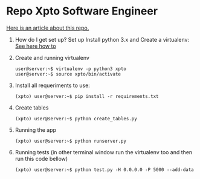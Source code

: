 # Repo Xpto Software Engineer

[Here is an article about this repo.](https://medium.com/@dedecu/build-a-flask-api-as-assignment-for-the-software-engineer-position-80ddbb6465a1)

1. How do I get set up? Set up Install python 3.x and Create a virtualenv:
    [See here how to](http://python-guide-pt-br.readthedocs.io/en/latest/dev/virtualenvs/)

2. Create and running virtualenv
    ```
    user@server:~$ virtualenv -p python3 xpto
    user@server:~$ source xpto/bin/activate
    ```
3. Install all requeriments to use:
    ```
    (xpto) user@server:~$ pip install -r requirements.txt
    ```
4.  Create tables
    ```
    (xpto) user@server:~$ python create_tables.py
    ```
5.  Running the app
    ```
    (xpto) user@server:~$ python runserver.py
    ```
6.  Running tests (in other terminal window run the virtualenv too and then run this code bellow)
    ```
    (xpto) user@server:~$ python test.py -H 0.0.0.0 -P 5000 --add-data
    ```